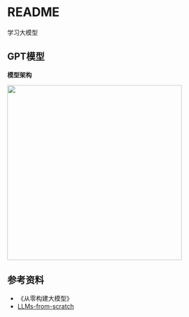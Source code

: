 # README
学习大模型

## GPT模型

**模型架构**

<img src="https://sebastianraschka.com/images/LLMs-from-scratch-images/ch04_compressed/15.webp" width="400px">

## 参考资料
- 《从零构建大模型》
- [LLMs-from-scratch](https://github.com/rasbt/LLMs-from-scratch)
